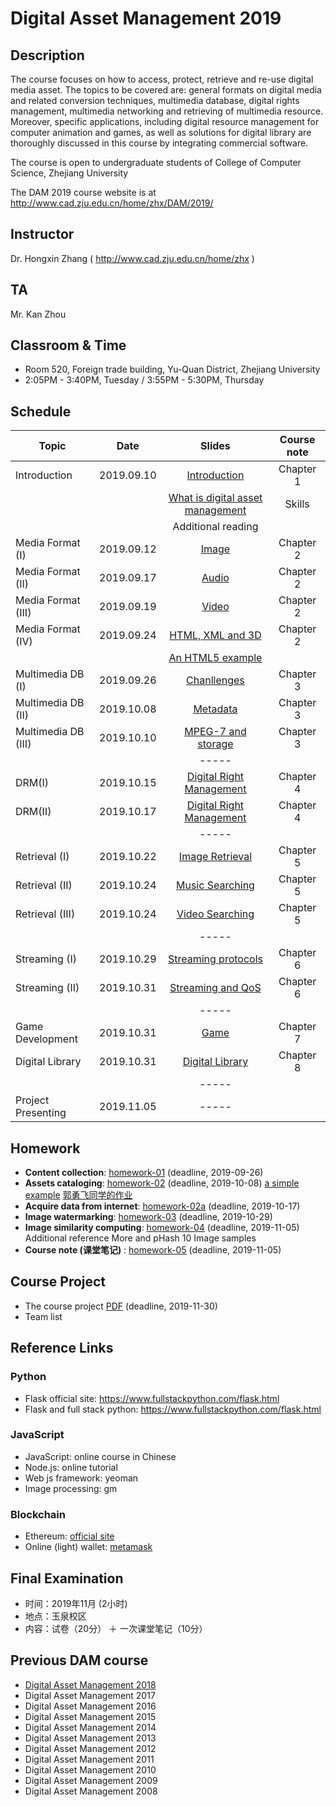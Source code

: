 # Digital Asset Management 2019

## Description
The course focuses on how to access, protect, retrieve and re-use digital media asset. The topics to be covered are: general formats on digital media and related conversion techniques, multimedia database, digital rights management, multimedia networking and retrieving of multimedia resource. Moreover, specific applications, including digital resource management for computer animation and games, as well as solutions for digital library are thoroughly discussed in this course by integrating commercial software.

The course is open to undergraduate students of College of Computer Science, Zhejiang University

The DAM 2019 course website is at http://www.cad.zju.edu.cn/home/zhx/DAM/2019/

## Instructor
Dr. Hongxin Zhang ( http://www.cad.zju.edu.cn/home/zhx )

## TA
Mr. Kan Zhou

## Classroom & Time
- Room 520, Foreign trade building, Yu-Quan District, Zhejiang University
- 2:05PM - 3:40PM, Tuesday / 3:55PM - 5:30PM, Thursday

## Schedule
|   Topic           |     Date     |                  Slides                                   |   Course note      |          
| ----------------  |:------------:|:---------------------------------------------------------:|:------------------:|
|  Introduction     |  2019.09.10  |  [Introduction](pdf/dam2019-00.pdf)                       |   Chapter 1        |
|                   |              |  [What is digital asset management](pdf/dam2019-01.pdf)   |   Skills           |
|                   |              |  Additional reading                                       |                    |
|Media Format (I)   |  2019.09.12  |  [Image](pdf/dam2019-02.pdf)                              |   Chapter 2        |
|Media Format (II)  |  2019.09.17  |  [Audio](pdf/dam2019-03.pdf)                              |   Chapter 2        |
|Media Format (III) |  2019.09.19  |  [Video](pdf/dam2019-04.pdf)                              |   Chapter 2        |
|Media Format (IV)  |  2019.09.24  |  [HTML, XML and 3D](pdf/dam2019-05.pdf)                   |   Chapter 2        |
|                   |              |  [An HTML5 example](examples/html5)                       |                    |
|Multimedia DB (I)  |  2019.09.26  |  [Chanllenges](pdf/dam2019-06.pdf)                        |   Chapter 3        |
|Multimedia DB (II) |  2019.10.08  |  [Metadata](pdf/dam2019-07.pdf)                           |   Chapter 3        |
|Multimedia DB (III)|  2019.10.10  |  [MPEG-7 and storage](pdf/dam2019-08.pdf)                 |   Chapter 3        |
|                   |              |  -----                                                    |                    |
|DRM(I)             |  2019.10.15  |  [Digital Right Management](pdf/dam2019-09.pdf)           |   Chapter 4        |
|DRM(II)            |  2019.10.17  |  [Digital Right Management](pdf/dam2019-10.pdf)           |   Chapter 4        |
|                   |              |  -----                                                    |                    |
|Retrieval (I)      |  2019.10.22  |  [Image Retrieval](pdf/dam2019-11.pdf)                    |   Chapter 5        |
|Retrieval (II)     |  2019.10.24  |  [Music Searching](pdf/dam2019-12.pdf)                    |   Chapter 5        |
|Retrieval (III)    |  2019.10.24  |  [Video Searching](pdf/dam2019-13.pdf)                    |   Chapter 5        |
|                   |              |  -----                                                    |                    |
|Streaming (I)      |  2019.10.29  |  [Streaming protocols](pdf/dam2019-14.pdf)                |   Chapter 6        |
|Streaming (II)     |  2019.10.31  |  [Streaming and QoS](pdf/dam2019-15.pdf)                  |   Chapter 6        |
|                   |              |  -----                                                    |                    |
|Game Development   |  2019.10.31  |  [Game](pdf/dam2019-16.pdf)                               |   Chapter 7        |
|Digital Library    |  2019.10.31  |  [Digital Library](pdf/dam2019-17.pdf)                    |   Chapter 8        |
|                   |              |  -----                                                    |                    |
|Project Presenting |  2019.11.05  |  -----                                                    |                    |


## Homework
- **Content collection**: [homework-01](pdf/dam2019-hw01.pdf) (deadline, 2019-09-26)
- **Assets cataloging**: [homework-02](pdf/dam2019-hw02.pdf) (deadline, 2019-10-08)  [a simple example](https://www.midifan.com) [郭勇飞同学的作业]( ... ) 
- **Acquire data from internet**: [homework-02a](pdf/dam2019-hw02a.pdf) (deadline, 2019-10-17)
- **Image watermarking**: [homework-03](pdf/dam2019-hw03.pdf) (deadline, 2019-10-29)
- **Image similarity computing**: [homework-04](pdf/dam2018-hw04.pdf) (deadline, 2019-11-05) Additional reference More and pHash 10 Image samples
- **Course note (课堂笔记)** : [homework-05](pdf/dam2019-hw05.pdf) (deadline, 2019-11-05)

## Course Project
- The course project [PDF](pdf/dam2019-project.pdf) (deadline, 2019-11-30)
- Team list

## Reference Links

### Python
- Flask official site: https://www.fullstackpython.com/flask.html
- Flask and full stack python: https://www.fullstackpython.com/flask.html


### JavaScript
- JavaScript: online course in Chinese
- Node.js: online tutorial
- Web js framework: yeoman
- Image processing: gm

### Blockchain
- Ethereum: [official site](https://www.ethereum.org/)
- Online (light) wallet: [metamask](https://metamask.io/)


## Final Examination
+ 时间：2019年11月 (2小时)
+ 地点：玉泉校区
+ 内容：试卷（20分） ＋ 一次课堂笔记（10分）

## Previous DAM course
+ [Digital Asset Management 2018](https://github.com/hongxin/DAMCourse-2018)
+ Digital Asset Management 2017
+ Digital Asset Management 2016
+ Digital Asset Management 2015
+ Digital Asset Management 2014
+ Digital Asset Management 2013
+ Digital Asset Management 2012
+ Digital Asset Management 2011
+ Digital Asset Management 2010
+ Digital Asset Management 2009
+ Digital Asset Management 2008
